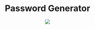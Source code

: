<h1 align="center">Password Generator</h1>
<p align="center">
  <img src="https://user-images.githubusercontent.com/73148019/130176073-e14eff5b-9779-4065-99ee-7142619d5527.png">
</p>

